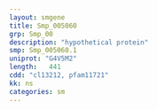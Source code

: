 ```yaml
---
layout: smgene
title: Smp_005060
grp: Smp_00
description: "hypothetical protein"
smp: Smp_005060.1
uniprot: "G4V5M2"
length:   441
cdd: "cl13212, pfam11721"
kk: ns
categories: sm
---
```

